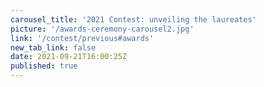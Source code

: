 ```yaml
---
carousel_title: '2021 Contest: unveiling the laureates'
picture: '/awards-ceremony-carousel2.jpg'
link: '/contest/previous#awards'
new_tab_link: false
date: 2021-09-21T16:00:25Z
published: true
---
```

